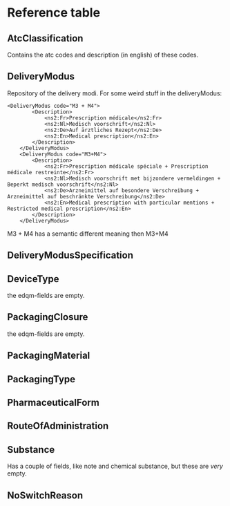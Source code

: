# Reference table
## AtcClassification
Contains the atc codes and description (in english) of these codes.  

## DeliveryModus
Repository of the delivery modi. 
For some weird stuff in the deliveryModus:  
```    
<DeliveryModus code="M3 + M4">
        <Description>
            <ns2:Fr>Prescription médicale</ns2:Fr>
            <ns2:Nl>Medisch voorschrift</ns2:Nl>
            <ns2:De>Auf ärztliches Rezept</ns2:De>
            <ns2:En>Medical prescription</ns2:En>
        </Description>
    </DeliveryModus>
    <DeliveryModus code="M3+M4">
        <Description>
            <ns2:Fr>Prescription médicale spéciale + Prescription médicale restreinte</ns2:Fr>
            <ns2:Nl>Medisch voorschrift met bijzondere vermeldingen + Beperkt medisch voorschrift</ns2:Nl>
            <ns2:De>Arzneimittel auf besondere Verschreibung + Arzneimittel auf beschränkte Verschreibung</ns2:De>
            <ns2:En>Medical prescription with particular mentions + Restricted medical prescription</ns2:En>
        </Description>
    </DeliveryModus>
```
M3 + M4 has a semantic different meaning then M3+M4

## DeliveryModusSpecification

## DeviceType
the edqm-fields are empty.

## PackagingClosure
the edqm-fields are empty.

## PackagingMaterial

## PackagingType

## PharmaceuticalForm

## RouteOfAdministration

## Substance
Has a couple of fields, like note and chemical substance, but these are *very* empty.

## NoSwitchReason